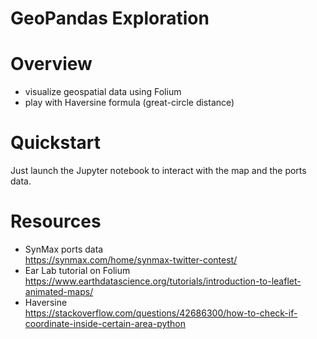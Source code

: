 # GeoPandas Exploration

# Overview

* visualize geospatial data using Folium
* play with Haversine formula (great-circle distance)

# Quickstart

Just launch the Jupyter notebook to interact with the map and the ports data.

# Resources

* SynMax ports data<br>
https://synmax.com/home/synmax-twitter-contest/
* Ear Lab tutorial on Folium<br>
https://www.earthdatascience.org/tutorials/introduction-to-leaflet-animated-maps/
* Haversine<br>
https://stackoverflow.com/questions/42686300/how-to-check-if-coordinate-inside-certain-area-python
